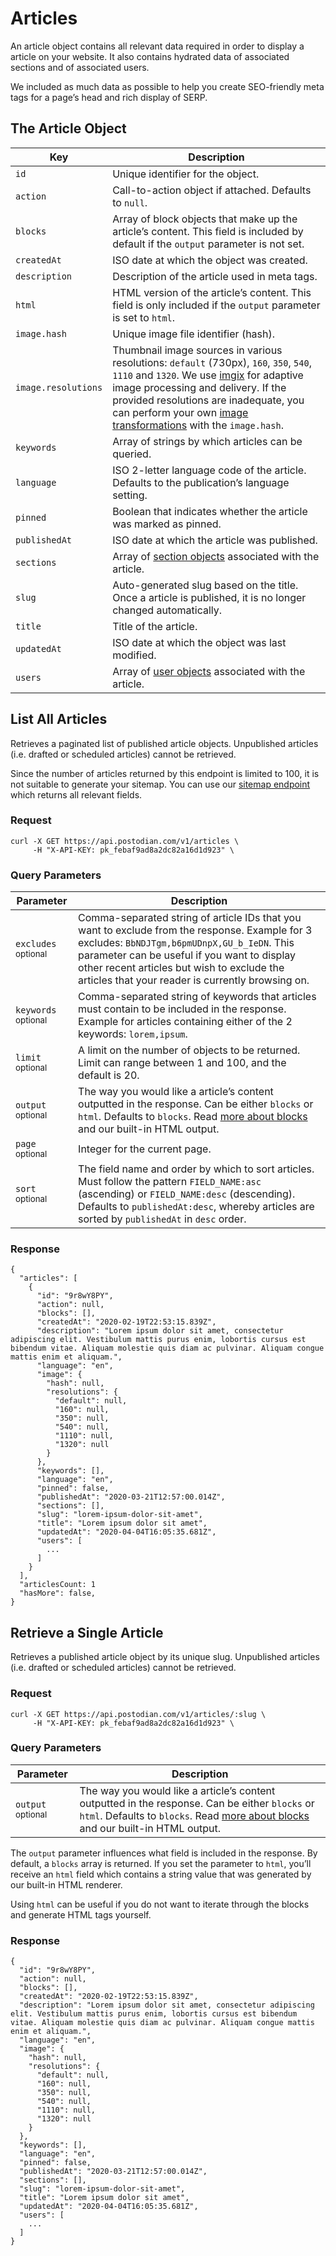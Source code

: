 # Articles

An article object contains all relevant data required in order to display a article on your website. It also contains hydrated data of associated sections and of associated users.

We included as much data as possible to help you create SEO-friendly meta tags for a page’s head and rich display of SERP.

## The Article Object

| Key | Description |
| --- | --- |
| `id` | Unique identifier for the object. |
| `action` | Call-to-action object if attached. Defaults to `null`. |
| `blocks` | Array of block objects that make up the article’s content. This field is included by default if the `output` parameter is not set. |
| `createdAt` | ISO date at which the object was created. |
| `description` | Description of the article used in meta tags. |
| `html` | HTML version of the article’s content. This field is only included if the `output` parameter is set to `html`. |
| `image.hash` | Unique image file identifier (hash). |
| `image.resolutions` | Thumbnail image sources in various resolutions: `default` (730px), `160`, `350`, `540`, `1110` and `1320`. We use [imgix](https://imgix.com) for adaptive image processing and delivery. If the provided resolutions are inadequate, you can perform your own [image transformations](https://docs.imgix.com/apis/rendering) with the `image.hash`. |
| `keywords` | Array of strings by which articles can be queried. |
| `language` | ISO 2-letter language code of the article. Defaults to the publication’s language setting. |
| `pinned` | Boolean that indicates whether the article was marked as pinned. |
| `publishedAt` | ISO date at which the article was published. |
| `sections` | Array of [section objects](https://postodian.com/docs/sections) associated with the article. |
| `slug` | Auto-generated slug based on the title. Once a article is published, it is no longer changed automatically. |
| `title` | Title of the article. |
| `updatedAt` | ISO date at which the object was last modified. |
| `users` | Array of [user objects](https://postodian.com/docs/users) associated with the article. |

## List All Articles

Retrieves a paginated list of published article objects. Unpublished articles (i.e. drafted or scheduled articles) cannot be retrieved.

Since the number of articles returned by this endpoint is limited to 100, it is not suitable to generate your sitemap. You can use our [sitemap endpoint](https://postodian.com/docs/sitemap) which returns all relevant fields.

### Request

```
curl -X GET https://api.postodian.com/v1/articles \
     -H "X-API-KEY: pk_febaf9ad8a2dc82a16d1d923" \
```

### Query Parameters

| Parameter | Description |
| --- | --- |
| `excludes` <small>optional</small> | Comma-separated string of article IDs that you want to exclude from the response. Example for 3 excludes: `BbNDJTgm,b6pmUDnpX,GU_b_IeDN`. This parameter can be useful if you want to display other recent articles but wish to exclude the articles that your reader is currently browsing on. |
| `keywords` <small>optional</small> | Comma-separated string of keywords that articles must contain to be included in the response. Example for articles containing either of the 2 keywords: `lorem,ipsum`. |
| `limit` <small>optional</small> | A limit on the number of objects to be returned. Limit can range between 1 and 100, and the default is 20. |
| `output` <small>optional</small> | The way you would like a article’s content outputted in the response. Can be either `blocks` or `html`. Defaults to `blocks`. Read [more about blocks](https://postodian.com/docs/blocks) and our built-in HTML output. |
| `page` <small>optional</small> | Integer for the current page. |
| `sort` <small>optional</small> | The field name and order by which to sort articles. Must follow the pattern `FIELD_NAME:asc` (ascending) or `FIELD_NAME:desc` (descending). Defaults to `publishedAt:desc`, whereby articles are sorted by `publishedAt` in `desc` order. |

### Response

```
{
  "articles": [
    {
      "id": "9r8wY8PY",
      "action": null,
      "blocks": [],
      "createdAt": "2020-02-19T22:53:15.839Z",
      "description": "Lorem ipsum dolor sit amet, consectetur adipiscing elit. Vestibulum mattis purus enim, lobortis cursus est bibendum vitae. Aliquam molestie quis diam ac pulvinar. Aliquam congue mattis enim et aliquam.",
      "language": "en",
      "image": {
        "hash": null,
        "resolutions": {
          "default": null,
          "160": null,
          "350": null,
          "540": null,
          "1110": null,
          "1320": null
        }
      },
      "keywords": [],
      "language": "en",
      "pinned": false,
      "publishedAt": "2020-03-21T12:57:00.014Z",
      "sections": [],
      "slug": "lorem-ipsum-dolor-sit-amet",
      "title": "Lorem ipsum dolor sit amet",
      "updatedAt": "2020-04-04T16:05:35.681Z",
      "users": [
        ...
      ]
    }
  ],
  "articlesCount: 1
  "hasMore": false,
}
```

## Retrieve a Single Article

Retrieves a published article object by its unique slug. Unpublished articles (i.e. drafted or scheduled articles) cannot be retrieved.

### Request

```
curl -X GET https://api.postodian.com/v1/articles/:slug \
     -H "X-API-KEY: pk_febaf9ad8a2dc82a16d1d923" \
```

### Query Parameters

| Parameter | Description |
| --- | --- |
| `output` <small>optional</small> | The way you would like a article’s content outputted in the response. Can be either `blocks` or `html`. Defaults to `blocks`. Read [more about blocks](https://postodian.com/docs/blocks) and our built-in HTML output. |

The `output` parameter influences what field is included in the response. By default, a `blocks` array is returned. If you set the parameter to `html`, you’ll receive an `html` field which contains a string value that was generated by our built-in HTML renderer.

Using `html` can be useful if you do not want to iterate through the blocks and generate HTML tags yourself.

### Response

```
{
  "id": "9r8wY8PY",
  "action": null,
  "blocks": [],
  "createdAt": "2020-02-19T22:53:15.839Z",
  "description": "Lorem ipsum dolor sit amet, consectetur adipiscing elit. Vestibulum mattis purus enim, lobortis cursus est bibendum vitae. Aliquam molestie quis diam ac pulvinar. Aliquam congue mattis enim et aliquam.",
  "language": "en",
  "image": {
    "hash": null,
    "resolutions": {
      "default": null,
      "160": null,
      "350": null,
      "540": null,
      "1110": null,
      "1320": null
    }
  },
  "keywords": [],
  "language": "en",
  "pinned": false,
  "publishedAt": "2020-03-21T12:57:00.014Z",
  "sections": [],
  "slug": "lorem-ipsum-dolor-sit-amet",
  "title": "Lorem ipsum dolor sit amet",
  "updatedAt": "2020-04-04T16:05:35.681Z",
  "users": [
    ...
  ]
}
```
